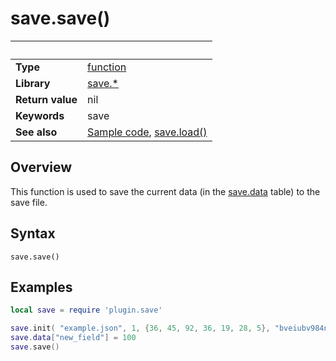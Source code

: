 # save.save()

|                      | &nbsp; 
| -------------------- | ---------------------------------------------------------------
| __Type__             | [function](http://docs.coronalabs.com/api/type/Function.html)
| __Library__          | [save.*](Readme.markdown)
| __Return value__     | nil
| __Keywords__         | save
| __See also__         | [Sample code](sample.lua), [save.load()](load.markdown)


## Overview

This function is used to save the current data (in the [save.data](data.markdown) table) to the save file.


## Syntax

	save.save()


## Examples

``````lua
local save = require 'plugin.save'

save.init( "example.json", 1, {36, 45, 92, 36, 19, 28, 5}, "bveiubv984nw0" )
save.data["new_field"] = 100
save.save()
``````
